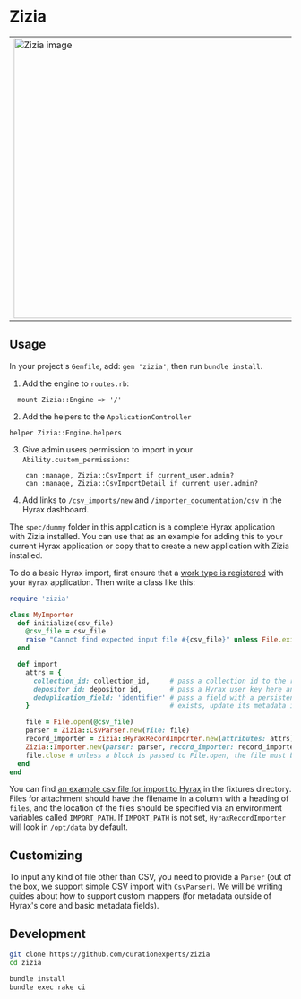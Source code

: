 # Zizia

<table width="100%">
<tr><td>
<img alt="Zizia image" src="https://camo.githubusercontent.com/87eafa4a5b6a84802eab583e532bb33881b8a7ab/68747470733a2f2f7777772e706572766572646f6e6b2e636f6d2f77696c64253230666c6f776572732f506172736e69702f476f6c64656e253230416c6578616e646572732f323030383038253230476f6c64656e253230416c6578616e646572253230285a697a69612532306175726561292532302d2532304e47532532302d253230746865253230426f6f6b2532306f6625323057696c64253230466c6f776572732e6a7067" width="500px">
</td><td>

Object import for Hyrax. See the <a href="https://www.rubydoc.info/gems/zizia">API documentation</a> for more
information. See the <a href="https://curationexperts.github.io/zizia/">Getting Started</a> guide for a gentle introduction.
<br/><br/>


[![Gem Version](https://badge.fury.io/rb/zizia.svg)](https://badge.fury.io/rb/zizia)
[![CircleCI](https://circleci.com/gh/curationexperts/zizia.svg?style=svg)](https://circleci.com/gh/curationexperts/zizia)
[![Yard Docs](http://img.shields.io/badge/yard-docs-blue.svg)](http://www.rubydoc.info/gems/zizia) [![Coverage Status](https://coveralls.io/repos/github/curationexperts/zizia/badge.svg?branch=master)](https://coveralls.io/github/curationexperts/zizia?branch=master)

</td></tr>
</table>

## Usage

In your project's `Gemfile`, add: `gem 'zizia'`, then run `bundle install`.

1. Add the engine to `routes.rb`:
```
  mount Zizia::Engine => '/'
```

2. Add the helpers to the `ApplicationController`

```
helper Zizia::Engine.helpers
```

3. Give admin users permission to import in your `Ability.custom_permissions`:

```
    can :manage, Zizia::CsvImport if current_user.admin?
    can :manage, Zizia::CsvImportDetail if current_user.admin?
```

4. Add links to `/csv_imports/new` and `/importer_documentation/csv` in the Hyrax dashboard. 

The `spec/dummy` folder in this application is a complete Hyrax application with Zizia installed. 
You can use that as an example for adding this to your current Hyrax application or copy that
to create a new application with Zizia installed. 

To do a basic Hyrax import, first ensure that a [work type is registered](http://www.rubydoc.info/github/samvera/hyrax/Hyrax/Configuration#register_curation_concern-instance_method)
with your `Hyrax` application. Then write a class like this:

```ruby
require 'zizia'

class MyImporter
  def initialize(csv_file)
    @csv_file = csv_file
    raise "Cannot find expected input file #{csv_file}" unless File.exist?(csv_file)
  end

  def import
    attrs = {
      collection_id: collection_id,     # pass a collection id to the record importer and all records will be added to that collection
      depositor_id: depositor_id,       # pass a Hyrax user_key here and that Hyrax user will own all objects created during this import
      deduplication_field: 'identifier' # pass a field with a persistent identifier (e.g., ARK) and it will check to see if a record with that identifier already
    }                                   # exists, update its metadata if so, and only if it doesn't find a record with that identifier will it make a new object.

    file = File.open(@csv_file)
    parser = Zizia::CsvParser.new(file: file)
    record_importer = Zizia::HyraxRecordImporter.new(attributes: attrs)
    Zizia::Importer.new(parser: parser, record_importer: record_importer).import
    file.close # unless a block is passed to File.open, the file must be explicitly closed
  end
end
```

You can find [an example csv file for import to Hyrax](https://github.com/curationexperts/zizia/blob/master/spec/fixtures/hyrax/example.csv) in the fixtures directory. Files for attachment should have the filename in a column
with a heading of `files`, and the location of the files should be specified via an
environment variables called `IMPORT_PATH`. If `IMPORT_PATH` is not set, `HyraxRecordImporter` will look in `/opt/data` by default.

## Customizing
To input any kind of file other than CSV, you need to provide a `Parser` (out of the box, we support simple CSV import with `CsvParser`). We will be writing guides about
how to support custom mappers (for metadata outside of Hyrax's core and basic metadata fields).

## Development

```sh
git clone https://github.com/curationexperts/zizia
cd zizia

bundle install
bundle exec rake ci
```
